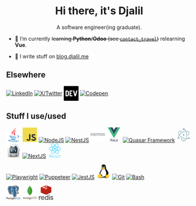 <h1 align="center">Hi there, it's Djalil</h1>
<div align="center">A software engineer(ing graduate).</div>

- 🌱 I’m currently
  ~~learning **Python**/**Odoo** (see [`contact_travel`](https://github.com/djalilhebal/contact_travel))~~
  relearning **Vue**.

- 📝 I write stuff on [blog.djalil.me](https://blog.djalil.me)

<h2 align="left">Elsewhere</h2>
<p align="left">
<a href="https://linkedin.com/in/abdeldjalilhebal"><img alt="LinkedIn" height="40" align="center" src="https://cdn.jsdelivr.net/gh/devicons/devicon@latest/icons/linkedin/linkedin-plain.svg" /></a>
<a href="https://twitter.com/djalilhebal"><img align="center" alt="X/Twitter" height="40" src="https://cdn.jsdelivr.net/gh/devicons/devicon@latest/icons/twitter/twitter-original.svg" /></a>
<a href="https://dev.to/djalilhebal"><img align="center" alt="DEV" height="40" src="./assets//dev-black.png" /></a>
<a href="https://codepen.io/djalilhebal"><img align="center" alt="Codepen" height="40" src="https://cdn.jsdelivr.net/gh/devicons/devicon@latest/icons/codepen/codepen-original.svg"/></a>
</p>

<h2 align="left">Stuff I use/used</h2>
<p align="left">
<a href="https://www.java.com"><img src="https://raw.githubusercontent.com/devicons/devicon/master/icons/java/java-original.svg" alt="java" height="40"/></a> 
<!-- JavaScript -->
<a href="https://developer.mozilla.org/en-US/docs/Web/JavaScript"><img alt="JavaScript" src="https://raw.githubusercontent.com/devicons/devicon/master/icons/javascript/javascript-original.svg" height="40"/></a> 
<a href="https://nodejs.org"><img alt="NodeJS" height="40" src="https://cdn.jsdelivr.net/gh/devicons/devicon@latest/icons/nodejs/nodejs-original.svg" /></a>
<a href="https://docs.nestjs.com/"><img alt="NestJS" src="https://cdn.jsdelivr.net/gh/devicons/devicon@latest/icons/nestjs/nestjs-original.svg" height="40" /></a>
<a href="https://expressjs.com"><img alt="Express" height="40" src="https://raw.githubusercontent.com/devicons/devicon/master/icons/express/express-original-wordmark.svg"/></a> 
<a href="https://vuejs.org/"><img src="https://raw.githubusercontent.com/devicons/devicon/master/icons/vuejs/vuejs-original-wordmark.svg" alt="Vuejs" height="40"/></a>
<a href="https://quasar.dev/"><img alt="Quasar Framework" height="40" src="https://cdn.jsdelivr.net/gh/devicons/devicon@latest/icons/quasar/quasar-original.svg"/></a>
<a href="https://www.electronjs.org"><img src="https://raw.githubusercontent.com/devicons/devicon/master/icons/electron/electron-original.svg" alt="electron" height="40"/></a> 
<a href="https://cordova.apache.org/"><img alt="Apache Cordova" height="40" src="./assets/cordova_128.png"/></a>
<!-- React -->
<a href="https://nextjs.org/"><img alt="NextJS" height="40" src="https://cdn.jsdelivr.net/gh/devicons/devicon@latest/icons/nextjs/nextjs-original.svg" /></a> 
<a href="https://reactjs.org/"><img src="https://raw.githubusercontent.com/devicons/devicon/master/icons/react/react-original-wordmark.svg" alt="React" height="40"/></a>

<!-- Meh -->

<a href="https://playwright.dev/"><img alt="Playwright" height="40" src="https://cdn.jsdelivr.net/gh/devicons/devicon@latest/icons/playwright/playwright-original.svg" /></a>
<a href="https://github.com/puppeteer/puppeteer"><img alt="Puppeteer" height="40" src="https://cdn.jsdelivr.net/gh/devicons/devicon@latest/icons/puppeteer/puppeteer-original.svg"/></a>
<a href="https://jestjs.io"><img alt="JestJS" height="40" src="https://cdn.jsdelivr.net/gh/devicons/devicon@latest/icons/jest/jest-plain.svg"/></a>
<a href="https://www.linux.org/"><img alt="Linux" height="40" src="https://raw.githubusercontent.com/devicons/devicon/master/icons/linux/linux-original.svg"/></a>
<a href="https://git-scm.com/"><img alt="Git" height="40" src="https://cdn.jsdelivr.net/gh/devicons/devicon@latest/icons/git/git-original.svg"/></a>
<a href="https://www.gnu.org/software/bash/"><img alt="Bash" height="40" src="https://cdn.jsdelivr.net/gh/devicons/devicon@latest/icons/bash/bash-original.svg"  /></a>

<!-- Databases -->

<a href="https://www.postgresql.org"><img src="https://raw.githubusercontent.com/devicons/devicon/master/icons/postgresql/postgresql-original-wordmark.svg" alt="postgresql" height="40"/></a>
<a href="https://www.mongodb.com/"><img src="https://raw.githubusercontent.com/devicons/devicon/master/icons/mongodb/mongodb-original-wordmark.svg" alt="mongodb" height="40"/></a>
<a href="https://redis.io"><img src="https://raw.githubusercontent.com/devicons/devicon/master/icons/redis/redis-original-wordmark.svg" alt="redis" height="40"/></a>

</p>

